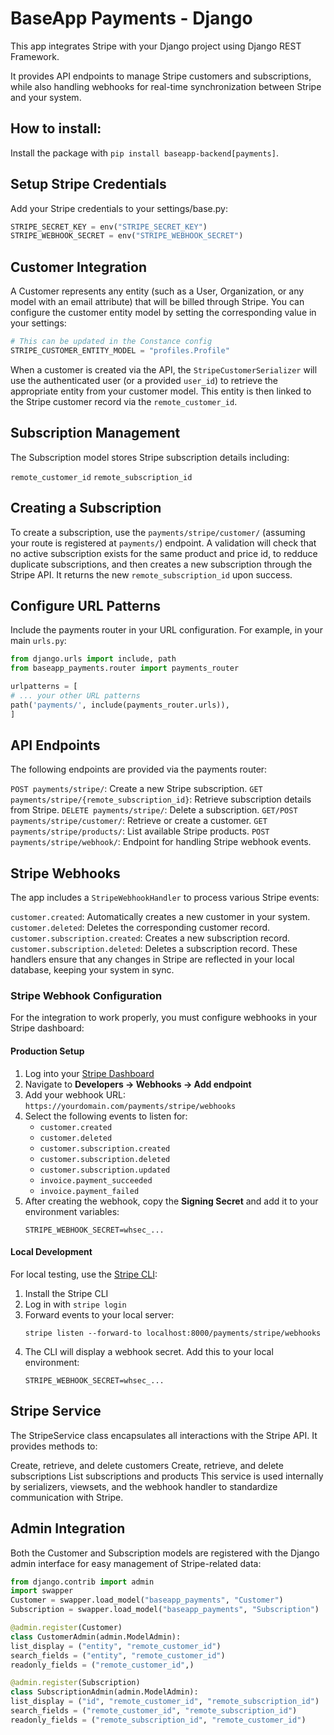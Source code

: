 # BaseApp Payments - Django

This app integrates Stripe with your Django project using Django REST Framework.

It provides API endpoints to manage Stripe customers and subscriptions, while also handling webhooks for real-time synchronization between Stripe and your system.

## How to install:

Install the package with `pip install baseapp-backend[payments]`.

## Setup Stripe Credentials

Add your Stripe credentials to your settings/base.py:

```python
STRIPE_SECRET_KEY = env("STRIPE_SECRET_KEY")
STRIPE_WEBHOOK_SECRET = env("STRIPE_WEBHOOK_SECRET")
```

## Customer Integration

A Customer represents any entity (such as a User, Organization, or any model with an email attribute) that will be billed through Stripe. You can configure the customer entity model by setting the corresponding value in your settings:

```python
# This can be updated in the Constance config
STRIPE_CUSTOMER_ENTITY_MODEL = "profiles.Profile"
```

When a customer is created via the API, the `StripeCustomerSerializer` will use the authenticated user (or a provided `user_id`) to retrieve the appropriate entity from your customer model. This entity is then linked to the Stripe customer record via the `remote_customer_id`.

## Subscription Management

The Subscription model stores Stripe subscription details including:

`remote_customer_id`
`remote_subscription_id`

## Creating a Subscription

To create a subscription, use the `payments/stripe/customer/` (assuming your route is registered at `payments/`) endpoint. A validation will check that no active subscription exists for the same product and price id, to redduce duplicate subscriptions, and then creates a new subscription through the Stripe API. It returns the new `remote_subscription_id` upon success.

## Configure URL Patterns

Include the payments router in your URL configuration. For example, in your main `urls.py`:

```python
from django.urls import include, path
from baseapp_payments.router import payments_router

urlpatterns = [
# ... your other URL patterns
path('payments/', include(payments_router.urls)),
]
```

## API Endpoints

The following endpoints are provided via the payments router:

`POST payments/stripe/`: Create a new Stripe subscription.
`GET payments/stripe/{remote_subscription_id}`: Retrieve subscription details from Stripe.
`DELETE payments/stripe/`: Delete a subscription.
`GET/POST payments/stripe/customer/`: Retrieve or create a customer.
`GET payments/stripe/products/`: List available Stripe products.
`POST payments/stripe/webhook/`: Endpoint for handling Stripe webhook events.

## Stripe Webhooks

The app includes a `StripeWebhookHandler` to process various Stripe events:

`customer.created`: Automatically creates a new customer in your system.
`customer.deleted`: Deletes the corresponding customer record.
`customer.subscription.created`: Creates a new subscription record.
`customer.subscription.deleted`: Deletes a subscription record.
These handlers ensure that any changes in Stripe are reflected in your local database, keeping your system in sync.

### Stripe Webhook Configuration

For the integration to work properly, you must configure webhooks in your Stripe dashboard:

#### Production Setup

1. Log into your [Stripe Dashboard](https://dashboard.stripe.com)
2. Navigate to **Developers → Webhooks → Add endpoint**
3. Add your webhook URL: `https://yourdomain.com/payments/stripe/webhooks`
4. Select the following events to listen for:
   - `customer.created`
   - `customer.deleted`
   - `customer.subscription.created`
   - `customer.subscription.deleted`
   - `customer.subscription.updated`
   - `invoice.payment_succeeded`
   - `invoice.payment_failed`
5. After creating the webhook, copy the **Signing Secret** and add it to your environment variables:
   ```
   STRIPE_WEBHOOK_SECRET=whsec_...
   ```

#### Local Development

For local testing, use the [Stripe CLI](https://stripe.com/docs/stripe-cli):

1. Install the Stripe CLI
2. Log in with `stripe login`
3. Forward events to your local server:
   ```
   stripe listen --forward-to localhost:8000/payments/stripe/webhooks
   ```
4. The CLI will display a webhook secret. Add this to your local environment:
   ```
   STRIPE_WEBHOOK_SECRET=whsec_...
   ```


## Stripe Service

The StripeService class encapsulates all interactions with the Stripe API. It provides methods to:

Create, retrieve, and delete customers
Create, retrieve, and delete subscriptions
List subscriptions and products
This service is used internally by serializers, viewsets, and the webhook handler to standardize communication with Stripe.

## Admin Integration

Both the Customer and Subscription models are registered with the Django admin interface for easy management of Stripe-related data:

```python
from django.contrib import admin
import swapper
Customer = swapper.load_model("baseapp_payments", "Customer")
Subscription = swapper.load_model("baseapp_payments", "Subscription")

@admin.register(Customer)
class CustomerAdmin(admin.ModelAdmin):
list_display = ("entity", "remote_customer_id")
search_fields = ("entity", "remote_customer_id")
readonly_fields = ("remote_customer_id",)

@admin.register(Subscription)
class SubscriptionAdmin(admin.ModelAdmin):
list_display = ("id", "remote_customer_id", "remote_subscription_id")
search_fields = ("remote_customer_id", "remote_subscription_id")
readonly_fields = ("remote_subscription_id", "remote_customer_id")
```
